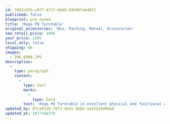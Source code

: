 ```yaml
---
id: 70d3c97b-c877-4717-8dd8-69946fabd0f2
published: false
blueprint: pre_owned
title: 'Rega P8 Turntable'
original_accessories: 'Box, Packing, Manual, Accessories'
new_retail_price: 3495
your_price: 2295
local_only: false
shipping: 60
images:
  - IMG_6900.JPG
description:
  -
    type: paragraph
    content:
      -
        type: text
        marks:
          -
            type: bold
        text: 'Rega P8 Turntable in excellent physical and functional condition with original box, packing and accessories. Unit sells as new for $3,495.00'
updated_by: 87ca4130-78f3-4ed1-8b64-aa552d3d08a8
updated_at: 1677166778
---
```

